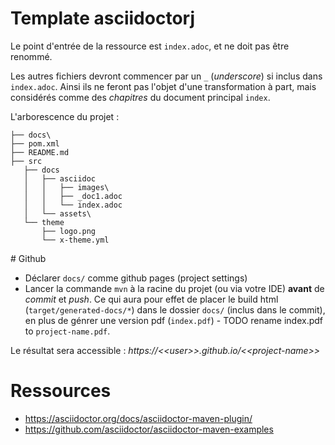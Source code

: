 # Template asciidoctorj

Le point d'entrée de la ressource est `index.adoc`, et ne doit pas être renommé.

Les autres fichiers devront commencer par un `_` (_underscore_) si inclus dans `index.adoc`. 
Ainsi ils ne  feront pas l'objet d'une transformation à part, mais considérés comme des *chapitres* 
du document principal `index`.

L'arborescence du projet :

````.
├── docs\
├── pom.xml
├── README.md
├── src
   ├── docs
   │   ├── asciidoc
   │   │   ├── images\
   │   │   ├── _doc1.adoc
   │   │   └── index.adoc
   │   └── assets\
   └── theme
       ├── logo.png
       └── x-theme.yml
````


# Github

* Déclarer `docs/` comme github pages (project settings)
* Lancer la commande `mvn` à la racine du projet (ou via votre IDE) **avant** de _commit_ et _push_.
 Ce qui aura pour effet de placer le build html (`target/generated-docs/*`) dans le dossier `docs/` (inclus dans
  le commit), en plus de génrer une version pdf (`index.pdf`) - TODO rename index.pdf to `project-name.pdf`.

Le résultat sera accessible : _https://<\<user>>.github.io/<\<project-name>>_

# Ressources

* https://asciidoctor.org/docs/asciidoctor-maven-plugin/
* https://github.com/asciidoctor/asciidoctor-maven-examples
